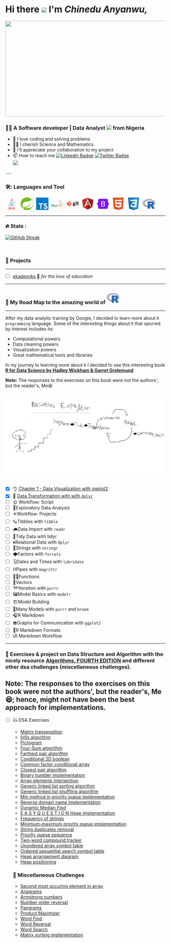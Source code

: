 <h1>
  Hi there
  <img src="https://media.giphy.com/media/hvRJCLFzcasrR4ia7z/giphy.gif" width="30px"/> <span>I'm <em>Chinedu Anyanwu,</em></span>
</h1>


<div align="center">
  <img src="https://media.giphy.com/media/dWesBcTLavkZuG35MI/giphy.gif" width="600" height="300"/>
</div>


### :man_technologist: A Software developer | Data Analyst <img src="https://media.giphy.com/media/WUlplcMpOCEmTGBtBW/giphy.gif" width="30"> from Nigeria
- 👀 I love coding and solving problems
- 🧑‍🎓 I cherish Science and Mathematics
- 💞️ I'll appreciate your collaboration to my project
- 📫 How to reach me [![Linkedin Badge](https://img.shields.io/badge/LinkedIn-blue?style=for-the-badge&logo=linkedin&logoColor=white)](https://www.linkedin.com/in/chinedu-anyanwu-313003236/)  [![Twitter Badge](https://img.shields.io/twitter/url?style=social&url=https%3A%2F%2Fimg.shields.io%2Fbadge%2FTwitter-blue%3Fstyle%3Dfor-the-badge%26logo%3Dtwitter%26logoColor%3Dwhite)](https://twitter.com/_edugreat) <address> <a href="mailto:anyanwuchinedu687@yahoo.com"><img src="https://img.shields.io/badge/Gmail-D14836?style=for-the-badge&logo=gmail&logoColor=white.svg"/></a> 
</address>
---

### 🛠️: Languages and Tool
<div>
  <img src="https://github.com/devicons/devicon/blob/master/icons/java/java-original-wordmark.svg" title="Java" alt="Java" width="40" height="40"/>&nbsp;
  <img src="https://github.com/devicons/devicon/blob/master/icons/spring/spring-original.svg" title="Spring" alt="Spring" width="40" height="40"/>&nbsp;
  <img src="https://github.com/devicons/devicon/blob/master/icons/typescript/typescript-original.svg" title="TypeScript" alt="TypeScript" width="40" height="40"/>&nbsp;
  <img src="https://github.com/devicons/devicon/blob/master/icons/mysql/mysql-original-wordmark.svg" title="Mysql" alt="Mysql" width="40" height="40"/>&nbsp;
  <img src="https://github.com/devicons/devicon/blob/master/icons/git/git-original-wordmark.svg" title="Git" alt="Git" width="40" height="40"/>&nbsp;
  <img src="https://github.com/devicons/devicon/blob/master/icons/angularjs/angularjs-original.svg" title="Angular" alt="Angular" width="40" height="40"/>&nbsp;
  <img src="https://github.com/devicons/devicon/blob/master/icons/bootstrap/bootstrap-original.svg" title="Bootstrap" alt="Bootstrap" width="40" height="40"/>&nbsp;
  <img src="https://github.com/devicons/devicon/blob/master/icons/html5/html5-original.svg" title="Html" alt="Html" width="40" height="40"/>&nbsp;
  <img src="https://github.com/devicons/devicon/blob/master/icons/css3/css3-original.svg" title="CSS" alt="CSS" width="40" height="40"/>&nbsp;
  <img src="https://github.com/devicons/devicon/blob/master/icons/r/r-original.svg" title="R" alt="R" width="40" height="40"/>&nbsp;
  
 </div>
 
 ---

### :fire: Stats : 
[![GitHub Streak](http://github-readme-streak-stats.herokuapp.com?user=edugreat&theme=dark&background=000000)](https://git.io/streak-stats)

 <div>
  <img src="https://komarev.com/ghpvc/?username=edugreat&style=flat-square&color=blue" alt=""/>
  </div>
  
  
  ### 🏡 Projects
  ---
  - [ ] [ekademiks](https://github.com/edugreat/ekademiks) 📖 _for the love of education_
   
  ---
  
  ### 📘 My Road Map to the amazing world of <img src="https://github.com/devicons/devicon/blob/master/icons/r/r-original.svg" title="R" alt="R" width="40" height="40"/>&nbsp;
  
  ---
  After my data analytic training by Google, I decided to learn more about ```R programming``` language.
  Some of the interesting things about ```R``` that spurred by interest includes its:
  * Computational powers
  * Data cleaning powers
  * Visualization powers
  * Great mathematical tools and libraries
  
 
 In my journey to learning more about ```R``` I decided to use this interesting book [**R for Data Science by Hadley Wickham & Garret Grolemund**](https://www.amazon.com/Data-Science-Transform-Visualize-Model/dp/1491910399)
 
 **Note:** The responses to the exercises on this book were not the authors', but the reader's, Me😆
 
 ![alt text](https://github.com/edugreat/r-road-map/blob/main/roadmap.png)
 ---
 - [X] 👌 [Chapter 1 - Data Visualization with ggplot2 ](https://github.com/edugreat/r-road-map/blob/main/chapter-one/exercise.pdf)
 - [X] 👜 [Data Transformation with with ``dplyr``](https://github.com/edugreat/r-road-map/blob/main/chapter-three/exercise.pdf)
 - [ ] 🌞 Workflow: Script
 - [ ] 🌝Exploratory Data Analysis
 - [ ] ✴️Workflow: Projects
 - [ ] 🪐Tibbles with ``tibble``
 - [ ] 🌧️Data Import with ``readr``
 - [ ] 🐧Tidy Data with tidyr
 - [ ] ♦️Relational Data with ``dplyr``
 - [ ] 🌳Strings with ``stringr``
 - [ ] 🌩️Factors with ``forcats``
 - [ ] 🗓️Dates and Times with ``lubridate``
 - [ ] ⛓️Pipes with ``magrittr``
 - [ ] 👨‍🏫Functions
 - [ ] 🚡Vectors
 - [ ] ➿Iteration with ``purrr``
 - [ ] 🖼️Model Basics with ``modelr``
 - [ ] 🏗️Model Building
 - [ ] 🧹Many Models with ``purrr`` and ``broom``
 - [ ] 🎧R Markdown
 - [ ] ☎️Graphs for Communication with ``ggplot2``
 - [ ] 🎤R Markdown Formats
 - [ ] 📞R Markdown Workflow
<!---
edugreat/edugreat is a ✨ special ✨ repository because its `README.md` (this file) appears on your GitHub profile.
You can click the Preview link to take a look at your changes.
--->
---
### 🧮 Exercises & project on Data Structure and Algorithm with the nicely resource [**Algorithms, FOURTH EDITION**](https://algs4.cs.princeton.edu/home/) and different other dsa challenges (miscellaneous challenges).
 **Note:** The responses to the exercises on this book were not the authors', but the reader's, Me😆; hence, might not have been the best approach for implementations.
 ---
- [ ] 👍 DSA Exercises 
  
    * [Matrix transposition](https://github.com/edugreat/dsa/blob/master/learning/src/exercises/MatrixTransposition.java)
    * [Infix  algorithm](https://github.com/edugreat/dsa/blob/master/learning/src/exercises/InfixExpression.java)
    * [Pictogram](https://github.com/edugreat/dsa/blob/master/learning/src/exercises/Histogram.java)
    * [Four-Sum algorithm](https://github.com/edugreat/dsa/blob/master/learning/src/exercises/FourSumAlgorithm.java)
    * [Farthest pair algorithm](https://github.com/edugreat/dsa/blob/master/learning/src/exercises/FarthestPair.java)
    * [Conditional 2D boolean](https://github.com/edugreat/dsa/blob/master/learning/src/exercises/ConditionalTwoDimentionalBoolean.java)
    * [Common factor conditional array](https://github.com/edugreat/dsa/blob/master/learning/src/exercises/ConditionalCommonFactorMatrix.java)
    * [Closest pair algorithm](https://github.com/edugreat/dsa/blob/master/learning/src/exercises/ClosestPairs.java)
    * [Binary number implementation](https://github.com/edugreat/dsa/blob/master/learning/src/exercises/BinaryRepresentation.java)
    * [Array elements intersection](https://github.com/edugreat/dsa/blob/master/learning/src/exercises/ArrayElementIntersection.java)
    * [Generic linked list sorting algorithm](https://github.com/edugreat/dsa/blob/master/sorting/src/sorting_exercises/LinkedListSort.java)
    * [Generic linked list shuffling algorithm](https://github.com/edugreat/dsa/blob/master/sorting/src/sorting_exercises/ShufflingList.java)
    * [Min method in priority queue implementation](https://github.com/edugreat/dsa/blob/fb1f7541c4209821e49fcffd7dabc24faaa4088c/priority-queue/src/priority_queue_exercises/AddMinMethod.java)
    * [Reverse domain name implementation](https://github.com/edugreat/dsa/blob/fb1f7541c4209821e49fcffd7dabc24faaa4088c/priority-queue/src/priority_queue_exercises/Domain.java)
    * [Dynamic Median Find](https://github.com/edugreat/dsa/blob/fb1f7541c4209821e49fcffd7dabc24faaa4088c/priority-queue/src/priority_queue_exercises/DynamicMedianFind.java)
    * [E A S Y Q U E S T I O N Heap implementation](https://github.com/edugreat/dsa/blob/fb1f7541c4209821e49fcffd7dabc24faaa4088c/priority-queue/src/priority_queue_exercises/Exercise2.java)
    * [Frequency of strings](https://github.com/edugreat/dsa/blob/fb1f7541c4209821e49fcffd7dabc24faaa4088c/priority-queue/src/priority_queue_exercises/Frequency.java)
    * [Minimum-maximum priority queue implementation](https://github.com/edugreat/dsa/blob/fb1f7541c4209821e49fcffd7dabc24faaa4088c/priority-queue/src/priority_queue_exercises/MinMaxPQ.java)
    * [String duplicates removal](https://github.com/edugreat/dsa/blob/fb1f7541c4209821e49fcffd7dabc24faaa4088c/priority-queue/src/priority_queue_exercises/NoDuplicates.java)
    * [Priority queue sequence](https://github.com/edugreat/dsa/blob/fb1f7541c4209821e49fcffd7dabc24faaa4088c/priority-queue/src/priority_queue_exercises/NoDuplicates.java)
    * [Two-word compound tracker](https://github.com/edugreat/dsa/blob/fb1f7541c4209821e49fcffd7dabc24faaa4088c/priority-queue/src/priority_queue_exercises/TwoWordCompound.java)
    * [Unordered array symbol table](https://github.com/edugreat/dsa/blob/fb1f7541c4209821e49fcffd7dabc24faaa4088c/searching/src/searching/ArrayST.java)
    * [Ordered sequential search symbol table](https://github.com/edugreat/dsa/blob/fb1f7541c4209821e49fcffd7dabc24faaa4088c/searching/src/searching/OrderedSequentialSearchST.java)
    * [Heap arrangement diagram](https://github.com/edugreat/dsa/blob/fb1f7541c4209821e49fcffd7dabc24faaa4088c/priority-queue/src/priority_queue_exercises/heap_arrangements.txt)
    * [Heap positioning](https://github.com/edugreat/dsa/blob/fb1f7541c4209821e49fcffd7dabc24faaa4088c/priority-queue/src/priority_queue_exercises/kthposition.txt)

    ### 🧮 Miscellaneous Challenges

     * [Second most occuring element in array](https://github.com/edugreat/dsa/blob/master/learning/src/exercises/SecondMostRepeatedCharacter.java)
     * [Anagrams](https://github.com/edugreat/dsa/blob/master/sorting/src/miscellaneous/Anagram.java)
     * [Armstrong numbers](https://github.com/edugreat/dsa/blob/master/sorting/src/miscellaneous/Armstrong_Numbers.java)
     * [Number order reversal](https://github.com/edugreat/dsa/blob/master/sorting/src/miscellaneous/Number_Reversal.java)
     * [Pangrams](https://github.com/edugreat/dsa/blob/master/sorting/src/miscellaneous/Pangram.java)
     * [Product Maximizer](https://github.com/edugreat/dsa/blob/master/sorting/src/miscellaneous/ProductMaximizer.java)
     * [Word Find](https://github.com/edugreat/dsa/blob/master/sorting/src/miscellaneous/WordFind.java)
     * [Word Reversal](https://github.com/edugreat/dsa/blob/master/sorting/src/miscellaneous/WordReversal.java)
     * [Word Search](https://github.com/edugreat/dsa/blob/master/sorting/src/miscellaneous/WordSearch.java)
     * [Matrix sorting implementation](https://github.com/edugreat/dsa/blob/fb1f7541c4209821e49fcffd7dabc24faaa4088c/priority-queue/src/priority_queue_exercises/MatrixSort.java)
    
 
